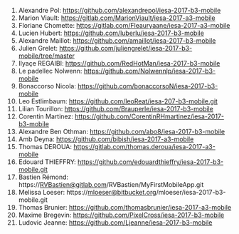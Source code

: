 1. Alexandre Pol: https://github.com/alexandrepol/iesa-2017-b3-mobile
1. Marion Viault: https://gitlab.com/MarionViault/iesa-2017-a3-mobile
1. Floriane Chomette: https://gitlab.com/Fleauryaane/iesa-2017-a3-mobile
1. Lucien Hubert: https://github.com/luberlu/iesa-2017-b3-mobile
1. Alexandre Maillot: https://github.com/amaillot/iesa-2017-b3-mobile
1. Julien Grelet: https://github.com/juliengrelet/iesa-2017-b3-mobile/tree/master
1. Ilyaçe REGAIBI: https://github.com/RedHotMan/iesa-2017-b3-mobile
1. Le padellec Nolwenn: https://github.com/Nolwennlp/iesa-2017-b3-mobile
1. Bonaccorso Nicola: https://github.com/bonaccorsoN/iesa-2017-b3-mobile
1. Leo Estlimbaum: https://github.com/leoReat/iesa-207-b3-mobile.git
1. Lilian Tourillon: https://github.com/Brauperle/iesa-2017-b3-mobile
1. Corentin Martinez: https://github.com/CorentinRHmartinez/iesa-2017-b3-mobile
1. Alexandre Ben Othman: https://github.com/abo8/iesa-2017-b3-mobile
1. Amb Deyna: https://github.com/bibish/iesa-2017-a3-mobile
1. Thomas DEROUA: https://gitlab.com/thomas.deroua/iesa-2017-a3-mobile
1. Edouard THIEFFRY: https://github.com/edouardthieffry/iesa-2017-b3-mobile.git
1. Bastien Rémond: https://RVBastien@gitlab.com/RVBastien/MyFirstMobileApp.git
1. Melissa Loeser: https://mloeser@bitbucket.org/mloeser/iesa-2017-b3-mobile.git
1. Thomas Brunier: https://github.com/thomasbrunier/iesa-2017-a3-mobile
1. Maxime Bregevin: https://github.com/PixelCross/iesa-2017-b3-mobile
1. Ludovic Jeanne: https://github.com/Ljeanne/iesa-2017-b3-mobile
